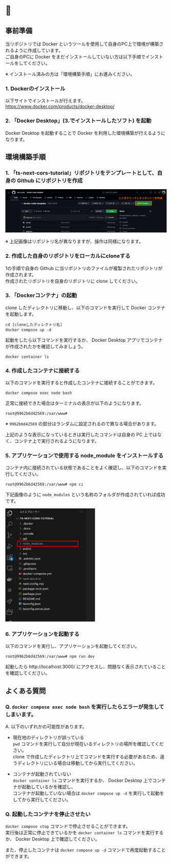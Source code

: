 # 🐳

## 事前準備

当リポジトリでは Docker というツールを使用して自身のPC上で環境が構築されるように作成しています。  
ご自身のPCに Docker をまだインストールしていない方は以下手順でインストールをしてください。　　

※ インストール済みの方は「環境構築手順」にお進みください。

### 1. Dockerのインストール

以下サイトでインストールが行えます。  
https://www.docker.com/products/docker-desktop/

### 2. 「Docker Desktop」(3.でインストールしたソフト) を起動

Docker Desktop を起動することで Docker を利用した環境構築が行えるようになります。

## 環境構築手順


### 1. 「ts-next-cors-tutorial」リポジトリをテンプレートとして、自身の Github にリポジトリを作成

<img src="./.docs/images/image1.png" alt="">

※ 上記画像はリポジトリ名が異なりますが、操作は同様になります。

### 2. 作成した自身のリポジトリをローカルにcloneする

1の手順で自身の Github に当リポジトリのファイルが複製されたリポジトリが作成されます。  
作成されたリポジトリを自身のリポジトリに clone してください。

### 3. 「Dockerコンテナ」の起動

clone したディレクトリに移動し、以下のコマンドを実行して Docker コンテナを起動します。

```
cd [cloneしたディレクトリ名]
docker compose up -d
```

起動をしたら以下コマンドを実行するか、 Docker Desktop アプリでコンテナが作成されたかを確認してみましょう。

```
docker container ls
```

### 4. 作成したコンテナに接続する
以下のコマンドを実行すると作成したコンテナに接続することができます。

```
docker compose exec node bash
```

正常に接続できた場合はターミナルの表示が以下のようになります。

```
root@9962b6d42569:/var/www#
```
※ `9962b6d42569` の部分はランダムに設定されるので異なる場合があります。

上記のような表示になっているときは実行したコマンドは自身の PC 上ではなく、コンテナ上で実行されるようになります。

### 5. アプリケーションで使用する node_module をインストールする

コンテナ内に接続されている状態であることをよく確認し、以下のコマンドを実行してください。

```
root@9962b6d42569:/var/www# npm ci
```

下記画像のように `node_modules` という名称のフォルダが作成されていれば成功です。

<img src="./.docs/images/image2.png" alt="" width="280">

### 6. アプリケーションを起動する

以下のコマンドを実行し、アプリケーションを起動してください。

```
root@9962b6d42569:/var/www# npm run dev
```

起動したら http://localhost:3000/ にアクセスし、問題なく表示されていることを確認してください。

## よくある質問

### Q. `docker compose exec node bash` を実行したらエラーが発生してしまいます。

A. 以下のいずれかの可能性があります。

- 現在地のディレクトリが誤っている<br />
`pwd` コマンドを実行して自分が現在いるディレクトリの場所を確認してください。<br />
clone で作成したディレクトリ上でコマンドを実行する必要があるため、違うディレクトリにいる場合は移動してから実行してください。


- コンテナが起動されていない<br />
`docker container ls` コマンドを実行するか、 Docker Desktop 上でコンテナが起動しているかを確認し、<br />
コンテナが起動していない場合は `docker compose up -d` を実行して起動をしてから実行してください。

### Q. 起動したコンテナを停止させたい
`docker compose stop` コマンドで停止させることができます。<br />
実行後は正常に停止できているかを `docker container ls` コマンドを実行するか、 Docker Desktop 上で確認してください。

また、停止したコンテナは `docker compose up -d` コマンドで再度起動することができます。
